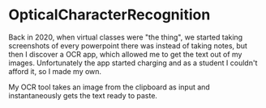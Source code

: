 # OpticalCharacterRecognition
Back in 2020, when virtual classes were "the thing", we started taking screenshots of every powerpoint there was instead of taking notes, but then I discover a OCR app, which allowed me to get the text out of my images.
Unfortunately the app started charging and as a student I couldn't afford it, so I made my own. 

My OCR tool takes an image from the clipboard as input and instantaneously gets the text ready to paste.
